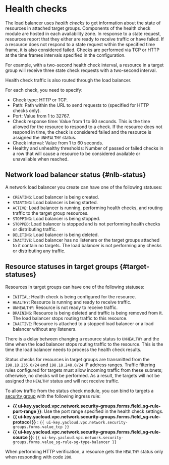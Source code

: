 # Health checks

The load balancer uses *health checks* to get information about the state of resources in attached target groups. Components of the health check module are hosted in each availability zone. In response to a state request, resources report that they either are ready to receive traffic or have failed. If a resource does not respond to a state request within the specified time frame, it is also considered failed. Checks are performed via TCP or HTTP at the time frames intervals specified in the configuration.

For example, with a two-second health check interval, a resource in a target group will receive three state check requests with a two-second interval.

Health check traffic is also routed through the load balancer.

For each check, you need to specify:

* Check type: HTTP or TCP.
* Path: Path within the URL to send requests to (specified for HTTP checks only).
* Port: Value from 1 to 32767.
* Check response time: Value from 1 to 60 seconds. This is the time allowed for the resource to respond to a check. If the resource does not respond in time, the check is considered failed and the resource is assigned the `UNHEALTHY` status.
* Check interval: Value from 1 to 60 seconds.
* Healthy and unhealthy thresholds: Number of passed or failed checks in a row that will cause a resource to be considered available or unavailable when reached.

## Network load balancer status {#nlb-status}

A network load balancer you create can have one of the following statuses:

* `CREATING`: Load balancer is being created.
* `STARTING`: Load balancer is being started.
* `ACTIVE`: Load balancer is running, performing health checks, and routing traffic to the target group resources.
* `STOPPING`: Load balancer is being stopped.
* `STOPPED`: Load balancer is stopped and is not performing health checks or distributing traffic.
* `DELETING`: Load balancer is being deleted.
* `INACTIVE`: Load balancer has no listeners or the target groups attached to it contain no targets. The load balancer is not performing any checks or distributing any traffic.

## Resource statuses in target groups {#target-statuses}

Resources in target groups can have one of the following statuses:

* `INITIAL`: Health check is being configured for the resource.
* `HEALTHY`: Resource is running and ready to receive traffic.
* `UNHEALTHY`: Resource is not ready to receive traffic.
* `DRAINING`: Resource is being deleted and traffic is being removed from it. The load balancer stops routing traffic to this resource.
* `INACTIVE`: Resource is attached to a stopped load balancer or a load balancer without any listeners.

There is a delay between changing a resource status to `UNHEALTHY` and the time when the load balancer stops routing traffic to the resource. This is the time the load balancer needs to process the health check results.

Status checks for resources in target groups are transmitted from the `198.18.235.0/24` and `198.18.248.0/24` IP address ranges. Traffic filtering rules configured for targets must allow incoming traffic from these subnets; otherwise, no checks will be performed. As a result, the targets will not be assigned the `HEALTHY` status and will not receive traffic.

To allow traffic from the status check module, you can bind to targets a [security group](../../vpc/concepts/security-groups.md) with the following ingress rule:
* **{{ ui-key.yacloud.vpc.network.security-groups.forms.field_sg-rule-port-range }}**: Use the port range specified in the health check settings.
* **{{ ui-key.yacloud.vpc.network.security-groups.forms.field_sg-rule-protocol }}** : `{{ ui-key.yacloud.vpc.network.security-groups.forms.value_tcp }}`
* **{{ ui-key.yacloud.vpc.network.security-groups.forms.field_sg-rule-source }}**: `{{ ui-key.yacloud.vpc.network.security-groups.forms.value_sg-rule-sg-type-balancer }}`

When performing HTTP verification, a resource gets the `HEALTHY` status only when responding with code `200`.
